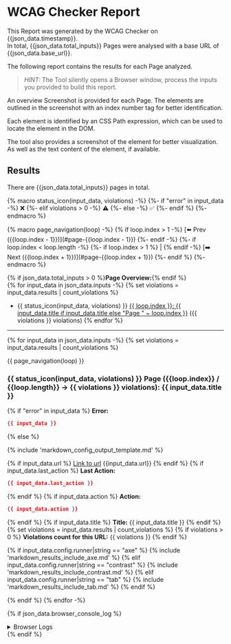 # WCAG Checker Report

This Report was generated by the WCAG Checker on {{json_data.timestamp}}.    
In total, {{json_data.total_inputs}} Pages were analysed with a base URL of {{json_data.base_url}}.

The following report contains the results for each Page analyzed.

> _HINT:_ The Tool silently opens a Browser window, process the inputs you provided to build this report.        

An overview Screenshot is provided for each Page.
The elements are outlined in the screenshot with an index number tag for better identification.

Each element is identified by an CSS Path expression, which can be used to locate the element in the DOM.    

The tool also provides a screenshot of the element for better visualization. As well as the text content of the element, if available.    

## Results
There are {{json_data.total_inputs}} pages in total.

{% macro status_icon(input_data, violations) -%}
    {%- if "error" in input_data -%}
        ❌
    {%- elif violations > 0 -%}
        ⚠️
    {%- else -%}
        ✅
    {%- endif %}
{%- endmacro %}

{% macro page_navigation(loop) -%}
    {% if loop.index > 1 -%}
    [⬅️ Prev ({{loop.index - 1}})](#page-{{loop.index - 1}})
    {%- endif -%}
    {%- if loop.index < loop.length -%}
    {%- if loop.index > 1 %} | {% endif -%}
    [➡️ Next ({{loop.index + 1}})](#page-{{loop.index + 1}})
    {%- endif %}
{%- endmacro %}

{% if json_data.total_inputs > 0 %}**Page Overview:**{% endif %}  
{% for input_data in json_data.inputs -%}
{% set violations = input_data.results | count_violations %}
- {{ status_icon(input_data, violations) }} [{{ loop.index }}: {{ input_data.title if input_data.title else "Page " ~ loop.index }}](#page-{{input_data.index}}) ({{ violations }} violations)
{% endfor %}

---

{% for input_data in json_data.inputs -%}
{% set violations = input_data.results | count_violations %}

<a name="page-{{loop.index}}"></a>
{{ page_navigation(loop) }}

### {{ status_icon(input_data, violations) }} Page ({{loop.index}} / {{loop.length}} → {{ violations }} violations): {{ input_data.title }}

{% if "error" in input_data %}
**Error:**
```json
{{ input_data }}
```
{% else %}

{% include 'markdown_config_output_template.md' %}

{% if input_data.url %}
[Link to url]({{input_data.url}})
{{input_data.url}}
{% endif %}
{% if input_data.last_action %}
**Last Action:** 
```json
{{ input_data.last_action }}
```
{% endif %}
{% if input_data.action %}
**Action:**
```json
{{ input_data.action }}
```
{% endif %}
{% if input_data.title %}
**Title:** {{ input_data.title }}
{% endif %}
{% set violations = input_data.results | count_violations %}
{% if violations > 0 %}
**Violations count for this URL:** {{ violations }}
{% endif %}

{% if input_data.config.runner|string == "axe" %}
{% include 'markdown_results_include_axe.md' %}
{% elif input_data.config.runner|string == "contrast" %}
{% include 'markdown_results_include_contrast.md' %}
{% elif input_data.config.runner|string == "tab" %}
{% include 'markdown_results_include_tab.md' %}
{% endif %}

{% endif %}
{% endfor -%}

{% if json_data.browser_console_log %}
<section>
<details>
<summary>Browser Logs</summary>

| Time | Level | Message       |
|------|-------|---------------|
{% for log in json_data.browser_console_log -%}
| {{ log.timestamp | datetimeformat("%Y-%m-%d %H:%M:%S") }} | {{ log.level }} | {{ log.text | replace('|', '\\|') | e }} |
{% endfor %}

</details>
</section>
{% endif %}
